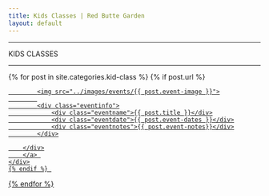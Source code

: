 ```yaml
---
title: Kids Classes | Red Butte Garden
layout: default
---
```


<div class="row-fluid clearfix">
	<div class=" col-xs-12 eventdivide">
			<hr>
				<div class="grid-header">KIDS CLASSES</div>		
			<hr>
	</div>
</div>

<div class="row-fluid">

  {% for post in site.categories.kid-class %}
    {% if post.url %}        
	<div class="col-xs-12 col-sm-6 col-md-4 col-lg-4">
		<a href="{{ post.url }}">
		<div class="eventwrapsmall hover">
		
			<img src="../images/events/{{ post.event-image }}">
			
			<div class="eventinfo">
				<div class="eventname">{{ post.title }}</div>
				<div class="eventdate">{{ post.event-dates }}</div>
				<div class="eventnotes">{{ post.event-notes}}</div>
			</div>
	
		</div>
		</a> 
	</div>
    {% endif %} 
  {% endfor %}
  
</div>